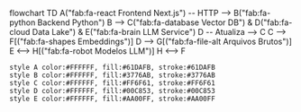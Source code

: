flowchart TD
    A("fab:fa-react Frontend Next.js") -- HTTP --> B("fab:fa-python Backend Python")
    B --> C("fab:fa-database Vector DB") & D("fab:fa-cloud Data Lake") & E("fab:fa-brain LLM Service")
    D -- Atualiza --> C
    C --> F[("fab:fa-shapes Embeddings")]
    D --> G[("fab:fa-file-alt Arquivos Brutos")]
    E <--> H[("fab:fa-robot Modelos LLM")]
    H <--> F

    style A color:#FFFFFF, fill:#61DAFB, stroke:#61DAFB
    style B color:#FFFFFF, fill:#3776AB, stroke:#3776AB
    style C color:#FFFFFF, fill:#FF6F61, stroke:#FF6F61
    style D color:#FFFFFF, fill:#00C853, stroke:#00C853
    style E color:#FFFFFF, fill:#AA00FF, stroke:#AA00FF
